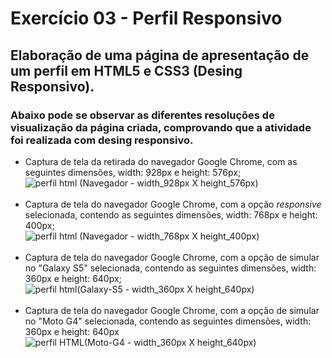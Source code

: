 # Exercício 03 - Perfil Responsivo  

## Elaboração de uma página de apresentação de um perfil em HTML5 e CSS3 (Desing Responsivo).  

### Abaixo pode se observar as diferentes resoluções de visualização da página criada, comprovando que a atividade foi realizada com desing responsivo.  

* Captura de tela da retirada do navegador Google Chrome, com as seguintes dimensões, width: 928px e height: 576px;    
![perfil html (Navegador - width_928px X height_576px)](https://user-images.githubusercontent.com/56207941/91074603-31a6bf00-e613-11ea-9989-29b22c4b477c.png)
<br/><br/>
* Captura de tela do navegador Google Chrome, com a opção _responsive_ selecionada, contendo as seguintes dimensões, width: 768px e height: 400px;  
![perfil html (Navegador - width_768px X height_400px)](https://user-images.githubusercontent.com/56207941/91074944-ab3ead00-e613-11ea-954c-ee172f465e2e.png)
<br/><br/>
* Captura de tela do navegador Google Chrome, com a opção de simular no "Galaxy S5" selecionada, contendo as seguintes dimensões, width: 360px e height: 640px;  
![perfil html(Galaxy-S5 - width_360px X height_640px)](https://user-images.githubusercontent.com/56207941/91072002-3ec1af00-e60f-11ea-8b98-cab2f3c193bd.png)
<br/><br/>
* Captura de tela do navegador Google Chrome, com a opção de simular no "Moto G4" selecionada, contendo as seguintes dimensões, width: 360px e height: 640px
![perfil HTML(Moto-G4 - width_360px X height_640px)](https://user-images.githubusercontent.com/56207941/91072011-41bc9f80-e60f-11ea-8ef4-1672c37d1c6d.png)
